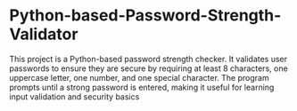 # Python-based-Password-Strength-Validator
This project is a Python-based password strength checker. It validates user passwords to ensure they are secure by requiring at least 8 characters, one uppercase letter, one number, and one special character. The program prompts until a strong password is entered, making it useful for learning input validation and security basics
